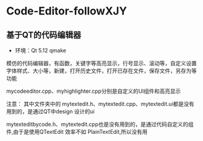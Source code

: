# Code-Editor-followXJY
## 基于QT的代码编辑器
* 环境：Qt 5.12 qmake
  
模仿的代码编辑器，有函数，关键字等高亮显示，行号显示、滚动等，自定义设置字体样式、大小等，新建，打开历史文件，打开已存在文件，保存文件，另存为等功能

mycodeeditor.cpp、myhighlighter.cpp分别是自定义的UI组件和高亮显示

注意：
其中文件夹中的
mytextedit.h、mytextedit.cpp、mytextedit.ui都是没有用到的，是通过QT中design 设计的ui

mytexteditbycode.h、mytextedit.cpp也是没有用到的，是通过代码自定义的组件,由于是使用QTextEdit 效率不如 PlainTextEdit,所以没有用





